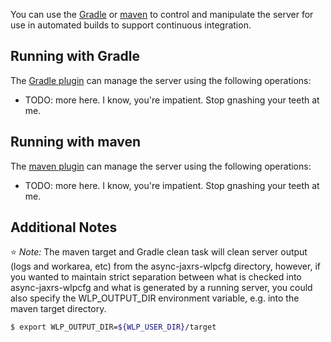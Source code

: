 You can use the [Gradle](#running-with-gradle) or [maven](#running-with-maven) to control and manipulate the server for use in automated builds to support continuous integration.

## Running with Gradle

The [Gradle plugin](https://github.com/WASdev/ci.gradle) can manage the server using the following operations:

* TODO: more here. I know, you're impatient. Stop gnashing your teeth at me.

## Running with maven

The [maven plugin](https://github.com/WASdev/ci.maven) can manage the server using the following operations:

* TODO: more here. I know, you're impatient. Stop gnashing your teeth at me.

## Additional Notes

:star: *Note:* The maven target and Gradle clean task will clean server output (logs and workarea, etc) from the async-jaxrs-wlpcfg directory, however, if you wanted to maintain strict separation between what is checked into async-jaxrs-wlpcfg and what is generated by a running server, you could also specify the WLP_OUTPUT_DIR environment variable, e.g. into the maven target directory.

```bash
$ export WLP_OUTPUT_DIR=${WLP_USER_DIR}/target
```
